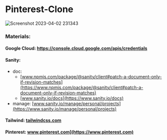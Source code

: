 # Pinterest-Clone

![Screenshot 2023-04-02 231343](https://user-images.githubusercontent.com/82827363/229365234-769f0605-2cb7-4a30-96c6-427cb8c8663c.png)

### Materials:
#### Google Cloud: https://console.cloud.google.com/apis/credentials
#### Sanity: 
* doc: 
  * [www.npmjs.com/package/@sanity/client#patch-a-document-only-if-revision-matches](https://www.npmjs.com/package/@sanity/client#patch-a-document-only-if-revision-matches)
  * [www.sanity.io/docs](https://www.sanity.io/docs)
* manage: [www.sanity.io/manage/personal/projects](https://www.sanity.io/manage/personal/projects)
#### Tailwind: [tailwindcss.com](https://tailwindcss.com)
#### Pinterest: www.pinterest.com](https://www.pinterest.com)
